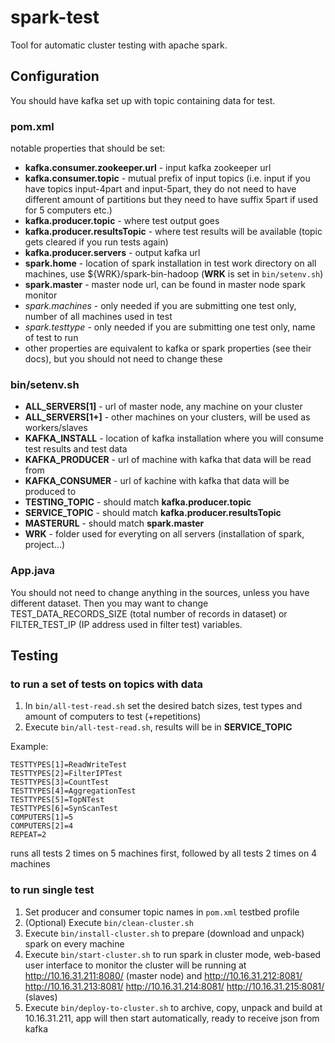 # spark-test
Tool for automatic cluster testing with apache spark.

## Configuration
You should have kafka set up with topic containing data for test.
### pom.xml
notable properties that should be set:
* **kafka.consumer.zookeeper.url** - input kafka zookeeper url
* **kafka.consumer.topic** - mutual prefix of input topics (i.e. input if you have topics input-4part and input-5part, they do not need to have different amount of partitions but they need to have suffix 5part if used for 5 computers etc.)
* **kafka.producer.topic** - where test output goes
* **kafka.producer.resultsTopic** - where test results will be available (topic gets cleared if you run tests again)
* **kafka.producer.servers** - output kafka url
* **spark.home** - location of spark installation in test work directory on all machines, use ${WRK}/spark-bin-hadoop (**WRK** is set in `bin/setenv.sh`)
* **spark.master** - master node url, can be found in master node spark monitor
* *spark.machines* - only needed if you are submitting one test only, number of all machines used in test
* *spark.testtype* - only needed if you are submitting one test only, name of test to run
* other properties are equivalent to kafka or spark properties (see their docs), but you should not need to change these

### bin/setenv.sh
* **ALL_SERVERS[1]** - url of master node, any machine on your cluster
* **ALL_SERVERS[1+]** - other machines on your clusters, will be used as workers/slaves
* **KAFKA_INSTALL** - location of kafka installation where you will consume test results and test data
* **KAFKA_PRODUCER** - url of machine with kafka that data will be read from
* **KAFKA_CONSUMER** - url of kachine with kafka that data will be produced to
* **TESTING_TOPIC** - should match **kafka.producer.topic**
* **SERVICE_TOPIC** - should match **kafka.producer.resultsTopic**
* **MASTERURL** - should match **spark.master**
* **WRK** - folder used for everyting on all servers (installation of spark, project...)

### App.java
You should not need to change anything in the sources, unless you have different dataset. Then you may want to change TEST_DATA_RECORDS_SIZE (total number of records in dataset) or FILTER_TEST_IP (IP address used in filter test) variables.

## Testing
### to run a set of tests on topics with data
1. In `bin/all-test-read.sh` set the desired batch sizes, test types and amount of computers to test (+repetitions)
2. Execute `bin/all-test-read.sh`, results will be in **SERVICE_TOPIC**

Example:
```
TESTTYPES[1]=ReadWriteTest
TESTTYPES[2]=FilterIPTest
TESTTYPES[3]=CountTest
TESTTYPES[4]=AggregationTest
TESTTYPES[5]=TopNTest
TESTTYPES[6]=SynScanTest
COMPUTERS[1]=5
COMPUTERS[2]=4
REPEAT=2
```

runs all tests 2 times on 5 machines first, followed by all tests 2 times on 4 machines

### to run single test
1. Set producer and consumer topic names in `pom.xml` testbed profile
2. (Optional) Execute `bin/clean-cluster.sh`
3. Execute `bin/install-cluster.sh` to prepare (download and unpack) spark on every machine
4. Execute `bin/start-cluster.sh` to run spark in cluster mode, web-based user interface to monitor the cluster will be running at http://10.16.31.211:8080/ (master node) and http://10.16.31.212:8081/ http://10.16.31.213:8081/ http://10.16.31.214:8081/ http://10.16.31.215:8081/ (slaves)
5. Execute `bin/deploy-to-cluster.sh` to archive, copy, unpack and build at 10.16.31.211, app will then start automatically, ready to receive json from kafka
